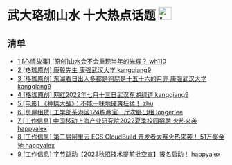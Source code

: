# 武大珞珈山水 十大热点话题 <img src="https://file.ipadown.com/tophub/assets/images/media/bbs.whu.edu.cn.png_50x50.png" width="30" alt="Logo"></img>

## 清单

* [1 [心情故事] [原创]山水会不会重现当年的光辉？ wh110](http://bbs.whu.edu.cn/bbstcon.php?board=Feeling&gid=1111060567)
* [2 [珞珈原创] 康毅先生 康强武汉大学 kangqiang9](http://bbs.whu.edu.cn/bbstcon.php?board=Story&gid=1105533384)
* [3 [珞珈原创] 东湖看日出人多都是狗屁是十五十六的月亮 康强武汉大学 kangqiang9](http://bbs.whu.edu.cn/bbstcon.php?board=Story&gid=1105533385)
* [4 [珞珈原创] 网红2022年七月十三日武汉东湖绿道 kangqiang9](http://bbs.whu.edu.cn/bbstcon.php?board=Story&gid=1105533386)
* [5 [电影] 《神探大战》：不能一味地硬爽狂猛！ zhu](http://bbs.whu.edu.cn/bbstcon.php?board=Movie&gid=949175)
* [6 [房屋租赁] 工学部茶港区124栋两室一厅次卧出租 longerlee](http://bbs.whu.edu.cn/bbstcon.php?board=House&gid=91948)
* [7 [工作信息] 中国移动上海产业研究院2022夏季校园招聘 火热来袭 happyalex](http://bbs.whu.edu.cn/bbstcon.php?board=JobInfo&gid=71570)
* [8 [工作信息] 第二届阿里云 ECS CloudBuild 开发者大赛火热来袭！ 51万奖金池 happyalex](http://bbs.whu.edu.cn/bbstcon.php?board=JobInfo&gid=71571)
* [9 [工作信息] 字节跳动【2023秋招技术提前批空宣】报名启动！ happyalex](http://bbs.whu.edu.cn/bbstcon.php?board=JobInfo&gid=71572)
